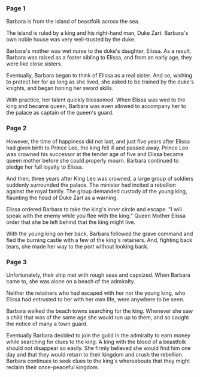 ### Page 1

Barbara is from the island of beastfolk across the sea.

The island is ruled by a king and his right-hand man, Duke Zart. Barbara's own noble house was very well-trusted by the duke.

Barbara's mother was wet nurse to the duke's daughter, Elissa. As a result, Barbara was raised as a foster sibling to Elissa, and from an early age, they were like close sisters.

Eventually, Barbara began to think of Elissa as a real sister. And so, wishing to protect her for as long as she lived, she asked to be trained by the duke's knights, and began honing her sword skills.

With practice, her talent quickly blossomed. When Elissa was wed to the king and became queen, Barbara was even allowed to accompany her to the palace as captain of the queen's guard.

### Page 2

However, the time of happiness did not last, and just five years after Elissa had given birth to Prince Leo, the king fell ill and passed away. Prince Leo was crowned his successor at the tender age of five and Elissa became queen mother before she could properly mourn. Barbara continued to pledge her full loyalty to Elissa.

And then, three years after King Leo was crowned, a large group of soldiers suddenly surrounded the palace. The minister had incited a rebellion against the royal family. The group demanded custody of the young king, flaunting the head of Duke Zart as a warning.

Elissa ordered Barbara to take the king's inner circle and escape. "I will speak with the enemy while you flee with the king." Queen Mother Elissa order that she be left behind that the king might live.

With the young king on her back, Barbara followed the grave command and fled the burning castle with a few of the king's retainers. And, fighting back tears, she made her way to the port without looking back.

### Page 3

Unfortunately, their ship met with rough seas and capsized. When Barbara came to, she was alone on a beach of the admiralty.

Neither the retainers who had escaped with her nor the young king, who Elissa had entrusted to her with her own life, were anywhere to be seen.

Barbara walked the beach towns searching for the king. Whenever she saw a child that was of the same age she would run up to them, and so caught the notice of many a town guard.

Eventually Barbara decided to join the guild in the admiralty to earn money while searching for clues to the king. A king with the blood of a beastfolk should not disappear so easily. She firmly believed she would find him one day and that they would return to their kingdom and crush the rebellion. Barbara continues to seek clues to the king's whereabouts that they might reclaim their once-peaceful kingdom.
